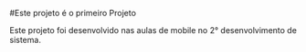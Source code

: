 #Este projeto é o primeiro Projeto

Este projeto foi desenvolvido nas aulas de mobile no  2° desenvolvimento de sistema.